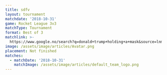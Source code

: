 ```yaml
---
title: sdfv
layout: tournament
matchdate: '2018-10-31'
game: Rocket League 3v3
matchType: Tournament
format: Best of 3
matchlink: >-
  https://www.google.no/search?q=donald+trump+holding+a+mask&source=lnms&tbm=isch&sa=X&ved=0ahUKEwjPosrQjrDeAhUDuIsKHcazAnQQ_AUIDigB&biw=1366&bih=626#imgrc=TweM-wk_gVpKmM:
image: /assets/image/articles/Avatar.png
placement: Not finished
matches:
  - matchDate: '2018-10-31'
    matchImage: /assets/image/articles/default_team_logo.png
---
```



